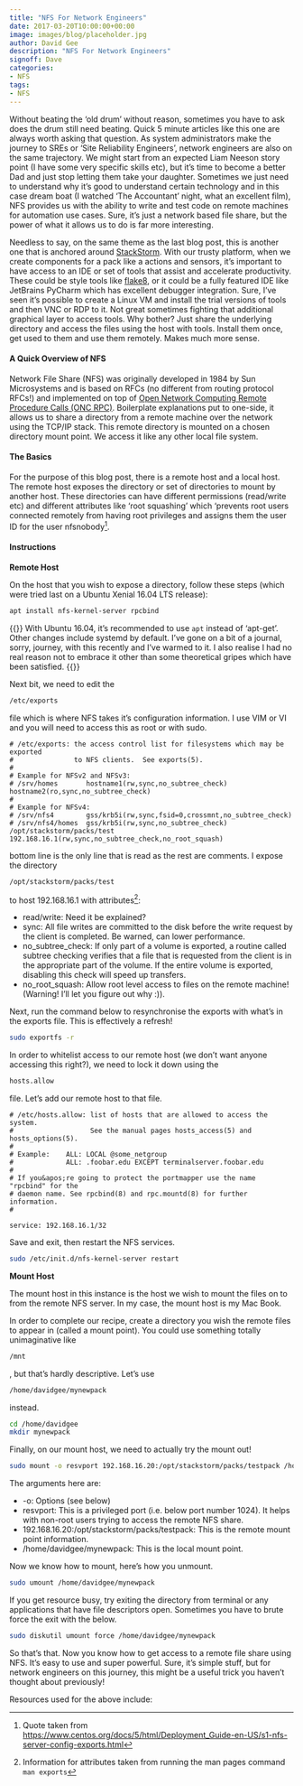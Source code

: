 ```yaml
---
title: "NFS For Network Engineers"
date: 2017-03-20T10:00:00+00:00
image: images/blog/placeholder.jpg
author: David Gee
description: "NFS For Network Engineers"
signoff: Dave
categories:
- NFS
tags:
- NFS
---
```


Without beating the ‘old drum’ without reason, sometimes you have to ask does the drum still need beating. Quick 5 minute articles like this one are always worth asking that question. As system administrators make the journey to SREs or ‘Site Reliability Engineers’, network engineers are also on the same trajectory. We might start from an expected Liam Neeson story point (I have some very specific skills etc), but it’s time to become a better Dad and just stop letting them take your daughter. Sometimes we just need to understand why it’s good to understand certain technology and in this case dream boat (I watched ‘The Accountant’ night, what an excellent film), NFS provides us with the ability to write and test code on remote machines for automation use cases. Sure, it’s just a network based file share, but the power of what it allows us to do is far more interesting.

Needless to say, on the same theme as the last blog post, this is another one that is anchored around [StackStorm](https://www.stackstorm.com/). With our trusty platform, when we create components for a pack like a actions and sensors, it’s important to have access to an IDE or set of tools that assist and accelerate productivity. These could be style tools like [flake8](http://ipengineer.net/2017/03/nfs-for-network-engineers/), or it could be a fully featured IDE like JetBrains PyCharm which has excellent debugger integration. Sure, I’ve seen it’s possible to create a Linux VM and install the trial versions of tools and then VNC or RDP to it. Not great sometimes fighting that additional graphical layer to access tools. Why bother? Just share the underlying directory and access the files using the host with tools. Install them once, get used to them and use them remotely. Makes much more sense.

#### A Quick Overview of NFS

Network File Share (NFS) was originally developed in 1984 by Sun Microsystems and is based on RFCs (no different from routing protocol RFCs!) and implemented on top of [Open Network Computing Remote Procedure Calls (ONC RPC)](https://en.wikipedia.org/wiki/Open_Network_Computing_Remote_Procedure_Call). Boilerplate explanations put to one-side, it allows us to share a directory from a remote machine over the network using the TCP/IP stack. This remote directory is mounted on a chosen directory mount point. We access it like any other local file system.

#### The Basics

For the purpose of this blog post, there is a remote host and a local host. The remote host exposes the directory or set of directories to mount by another host. These directories can have different permissions (read/write etc) and different attributes like ‘root squashing’ which ‘prevents root users connected remotely from having root privileges and assigns them the user ID for the user nfsnobody[^1].

#### Instructions

__Remote Host__

On the host that you wish to expose a directory, follow these steps (which were tried last on a Ubuntu Xenial 16.04 LTS release):

```bash
apt install nfs-kernel-server rpcbind
```

{{<infobox>}}
With Ubuntu 16.04, it’s recommended to use `apt` instead of ‘apt-get’. Other changes include systemd by default. I’ve gone on a bit of a journal, sorry, journey, with this recently and I’ve warmed to it. I also realise I had no real reason not to embrace it other than some theoretical gripes which have been satisfied.
{{</infobox>}}

Next bit, we need to edit the

```bash
/etc/exports
```

file which is where NFS takes it’s configuration information. I use VIM or VI and you will need to access this as root or with sudo.

```plaintext
# /etc/exports: the access control list for filesystems which may be exported
#               to NFS clients.  See exports(5).
#
# Example for NFSv2 and NFSv3:
# /srv/homes       hostname1(rw,sync,no_subtree_check) hostname2(ro,sync,no_subtree_check)
#
# Example for NFSv4:
# /srv/nfs4        gss/krb5i(rw,sync,fsid=0,crossmnt,no_subtree_check)
# /srv/nfs4/homes  gss/krb5i(rw,sync,no_subtree_check)
/opt/stackstorm/packs/test 192.168.16.1(rw,sync,no_subtree_check,no_root_squash)
```

bottom line is the only line that is read as the rest are comments. I expose the directory

```plaintext
/opt/stackstorm/packs/test
```

to host 192.168.16.1 with attributes[^2]:

* read/write: Need it be explained?
* sync: All file writes are committed to the disk before the write request by the client is completed. Be warned, can lower performance.
* no_subtree_check: If only part of a volume is exported, a routine called subtree checking verifies that a file that is requested from the client is in the appropriate part of the volume. If the entire volume is exported, disabling this check will speed up transfers.
* no_root_squash: Allow root level access to files on the remote machine! (Warning! I’ll let you figure out why :)).

Next, run the command below to resynchronise the exports with what’s in the exports file. This is effectively a refresh!

```bash
sudo exportfs -r
```

In order to whitelist access to our remote host (we don’t want anyone accessing this right?), we need to lock it down using the

```bash
hosts.allow
```

file. Let’s add our remote host to that file.

```plaintext
# /etc/hosts.allow: list of hosts that are allowed to access the system.
#                   See the manual pages hosts_access(5) and hosts_options(5).
#
# Example:    ALL: LOCAL @some_netgroup
#             ALL: .foobar.edu EXCEPT terminalserver.foobar.edu
#
# If you&apos;re going to protect the portmapper use the name "rpcbind" for the
# daemon name. See rpcbind(8) and rpc.mountd(8) for further information.
#

service: 192.168.16.1/32
```

Save and exit, then restart the NFS services.

```bash
sudo /etc/init.d/nfs-kernel-server restart
```

__Mount Host__

The mount host in this instance is the host we wish to mount the files on to from the remote NFS server. In my case, the mount host is my Mac Book.

In order to complete our recipe, create a directory you wish the remote files to appear in (called a mount point). You could use something totally unimaginative like

```bash
/mnt
```

, but that’s hardly descriptive. Let’s use

```bash
/home/davidgee/mynewpack
```

instead.

```bash
cd /home/davidgee
mkdir mynewpack
```

Finally, on our mount host, we need to actually try the mount out!

```bash
sudo mount -o resvport 192.168.16.20:/opt/stackstorm/packs/testpack /home/davidgee/mynewpack
```

The arguments here are:

* -o: Options (see below)
* resvport: This is a privileged port (i.e. below port number 1024). It helps with non-root users trying to access the remote NFS share.
* 192.168.16.20:/opt/stackstorm/packs/testpack: This is the remote mount point information.
* /home/davidgee/mynewpack: This is the local mount point.

Now we know how to mount, here’s how you unmount.

```bash
sudo umount /home/davidgee/mynewpack
```

If you get resource busy, try exiting the directory from terminal or any applications that have file descriptors open.
Sometimes you have to brute force the exit with the below.

```bash
sudo diskutil umount force /home/davidgee/mynewpack
```

So that’s that. Now you know how to get access to a remote file share using NFS. It’s easy to use and super powerful. Sure, it’s simple stuff, but for network engineers on this journey, this might be a useful trick you haven’t thought about previously!

Resources used for the above include:

[^1]: Quote taken from https://www.centos.org/docs/5/html/Deployment_Guide-en-US/s1-nfs-server-config-exports.html

[^2]: Information for attributes taken from running the man pages command `man exports`

